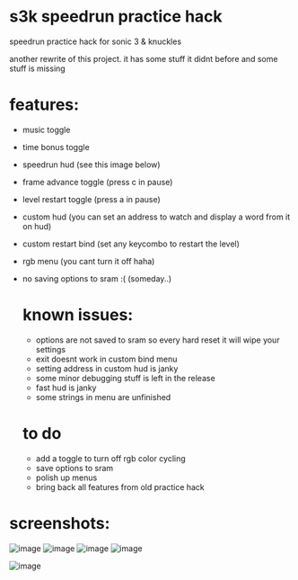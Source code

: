 # s3k speedrun practice hack
speedrun practice hack for sonic 3 &amp; knuckles

another rewrite of this project. it has some stuff it didnt before and some stuff is missing

# features:
- music toggle
- time bonus toggle
- speedrun hud (see this image below)
- frame advance toggle (press c in pause)
- level restart toggle (press a in pause)
- custom hud (you can set an address to watch and display a word from it on hud)
- custom restart bind (set any keycombo to restart the level)
- rgb menu (you cant turn it off haha)
- no saving options to sram :( (someday..)

  # known issues:
  - options are not saved to sram so every hard reset it will wipe your settings
  - exit doesnt work in custom bind menu
  - setting address in custom hud is janky
  - some minor debugging stuff is left in the release
  - fast hud is janky
  - some strings in menu are unfinished
 
  # to do
  - add a toggle to turn off rgb color cycling
  - save options to sram
  - polish up menus
  - bring back all features from old practice hack

# screenshots:
![image](https://github.com/user-attachments/assets/9ab39a0f-6c82-433d-b3ca-24bf75833d24)
![image](https://github.com/user-attachments/assets/9517f795-e15e-44b0-8b91-4d963e7ef3dc)
![image](https://github.com/user-attachments/assets/bf958005-88b7-4066-b753-209c0a9051a6)
![image](https://github.com/user-attachments/assets/b524da22-4625-4279-8e47-1dac24a251d6)

![image](https://github.com/user-attachments/assets/bbc02f87-bb4c-4aaa-8bff-25f41c3a38b6)



  
